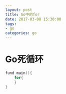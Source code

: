 ```yaml
---
layout: post
title: Go中的for
date: 2017-03-08 15:30:00
tags:
- go
categories: go
---
```


# Go死循环
```go
fund main(){
    for{
    }
}
```
